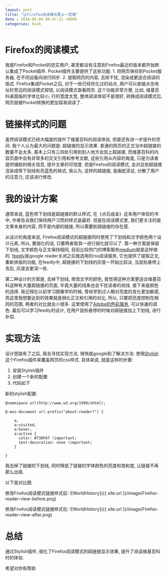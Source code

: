 ```yaml
---
layout: post
title: "让Firefox阅读模式更上一层楼"
date : 2016-05-04 09:47:21 +8000
categories: hack
---
```



# Firefox的阅读模式

我是Firefox和Pocket的忠实用户, 甚至都没有注意到Firefox最近的版本都开始默认集成了Pocket插件. Pocket插件主要提供了这些功能: 1. 将网页保存到Pocket服务器, 在不同设备间进行同步. 2. 提取网页的内容, 去除干扰, 渲染成更适合阅读的版式. Firefox集成Pocket之后, 对于一些已经优化过的站点, 用户可以直接点击地址栏旁边的阅读模式按钮, 以阅读模式查看网页. 这个功能非常方便, 比如, 维基百科桌面版的字体比较小, 行的宽度太宽, 整体阅读体验不是很好, 转换成阅读模式后, 网页就被Pocket转换的更加容易阅读了.

# 链接样式的问题

虽然阅读模式已经大幅度的提升了维基百科的阅读体验, 但是还有进一步提升的空间. 我个人认为最大的问题是: 超链接的显示效果. 普通的网页的正文当中超链接的数量不会太多, 基本上只有三四处引用到别人地方会加上超链接, 而维基百科的内容页面中会有非常多的交叉引用和参考文献, 这些引用从内容的角度, 只是为读者提供辅助的相关信息, 提升文章的可信度. 但是Firefox的阅读模式, 会对这些超链接渲染成带下划线和亮蓝色的格式, 我认为, 这样的超链接, 是画蛇添足, 分散了用户的注意力, 应该进行修改.

# 我的设计方案

通常来说, 蓝色带下划线是超链接的默认样式, 在《点石成金》这本用户体验的书中, 作者告诉我们保持用户习惯的样式是最好. 但是在阅读模式里, 我们更关注的是文章本身的内容, 而不是内部的链接, 所以需要削弱链接的存在感.

从设计的角度来说, Firefox阅读模式的超链接同时使用了下划线和文字颜色两个设计元素, 所以, 要弱化的话, 只要两者取其一进行弱化就可以了. 第一种方案是保留下划线, 文字颜色与正文保持相同, 目前比较热门的博客服务[medium](https://www.medium.com)就是这样做的. [feedly](https://www.feedly.com)是google reader关闭之后我选用的rss阅读服务, 它也提供了提取正文, 重新排版的功能, 在feedly中, 超链接的下划线的灰度一开始比较淡, 当鼠标悬停上去后, 灰度会更深一些.

第二种设计的方案是, 去掉下划线, 修改文字的颜色, 我觉得这种方案更适合维基百科这种有大量超链接的页面, 毕竟大量的线条也会干扰读者的视线. 接下来是颜色的选择. 我记得在以前学习图像学的时候, 曾经学到过人眼对亮度的变化更加敏感, 而这里我想要达到的效果就是弱化正文和引用的对比, 所以, 只要把亮度控制在相同的范围, 两者的对比就会小很多. 这里使用了[Adobe的色彩服务](https://color.adobe.com/), 可以快速的调色. 最后可以学习feedly的设计, 在用户鼠标悬停的时候对超链接加上下划线, 进行补偿.

# 实现方法

设计思路有了之后, 我去寻找实现方法, 很快就google到了解决方法: 使用[Stylish](https://addons.mozilla.org/en-us/firefox/addon/stylish/)这个Firefox插件来覆盖网页的css样式. 具体来说, 就是这样的步骤:

1. 安装Stylish插件
2. 创建一个新的配置
3. 代码如下

新的stylish配置:

    @namespace url(http://www.w3.org/1999/xhtml);

    @-moz-document url-prefix("about:reader?") {

        a,
        a:visited,
        a:hover,
        a:active {
          color: #738FA7 !important;
          text-decoration: none !important;
        }

    }


我去掉了链接的下划线, 同时降低了链接的字体颜色的亮度和饱和度, 让链接不再那么出挑.

以下是对比图

修改Firefox阅读模式链接样式前:
![WorldHistory]({{ site.url }}/image/Firefox-reader-view-before.png)

修改Firefox阅读模式链接样式后:
![WorldHistory]({{ site.url }}/image/Firefox-reader-view-after.png)

# 总结
通过Stylish插件, 弱化了Firefox阅读模式的超链接显示效果, 提升了阅读维基百科时的体验.

希望对你有帮助



